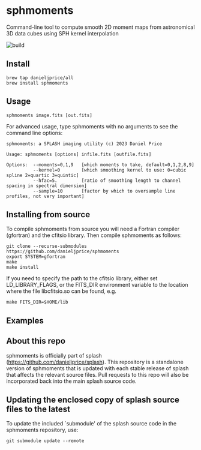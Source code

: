 # sphmoments
Command-line tool to compute smooth 2D moment maps from astronomical 3D data cubes using SPH kernel interpolation

![build](https://github.com/danieljprice/sphmoments/workflows/build/badge.svg)

## Install
```
brew tap danieljprice/all
brew install sphmoments
```

## Usage
```
sphmoments image.fits [out.fits]
```

For advanced usage, type sphmoments with no arguments to see the command line options:
```
sphmoments: a SPLASH imaging utility (c) 2023 Daniel Price

Usage: sphmoments [options] infile.fits [outfile.fits]

Options:  --moments=0,1,9   [which moments to take, default=0,1,2,8,9]
          --kernel=0        [which smoothing kernel to use: 0=cubic spline 2=quartic 3=quintic]
          --hfac=5.         [ratio of smoothing length to channel spacing in spectral dimension]
          --sample=10       [factor by which to oversample line profiles, not very important]

```

## Installing from source
To compile sphmoments from source you will need a Fortran compiler (gfortran)
and the cfitsio library. Then compile sphmoments as follows:
```
git clone --recurse-submodules https://github.com/danieljprice/sphmoments
export SYSTEM=gfortran
make
make install
```

If you need to specify the path to the cfitsio library, either set LD_LIBRARY_FLAGS, or the FITS_DIR environment variable to the location where the file libcfitsio.so can be found, e.g.
```
make FITS_DIR=$HOME/lib
```

## Examples

## About this repo
sphmoments is officially part of splash (https://github.com/danieljprice/splash). This repository is a standalone version of sphmoments that is updated with each stable release of splash that affects the relevant source files. Pull requests to this repo will also be incorporated back into the main splash source code.

## Updating the enclosed copy of splash source files to the latest
To update the included `submodule' of the splash source code in the sphmoments repository, use:
```
git submodule update --remote
```
